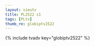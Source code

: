 ```yaml
--- 
layout: sieutv
title: PL2522 s1
tags: [PLtv]
thumb_re: globiptv2522
---
```

{% include tvadv key="globiptv2522" %} 
